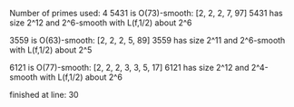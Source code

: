 Number of primes used: 4
5431 is O(73)-smooth:
	 [2, 2, 2, 7, 97]
5431 has size 2^12 and 2^6-smooth with L(f,1/2) about 2^6

3559 is O(63)-smooth:
	 [2, 2, 2, 5, 89]
3559 has size 2^11 and 2^6-smooth with L(f,1/2) about 2^5

6121 is O(77)-smooth:
	 [2, 2, 2, 3, 3, 5, 17]
6121 has size 2^12 and 2^4-smooth with L(f,1/2) about 2^6

finished at line: 30
